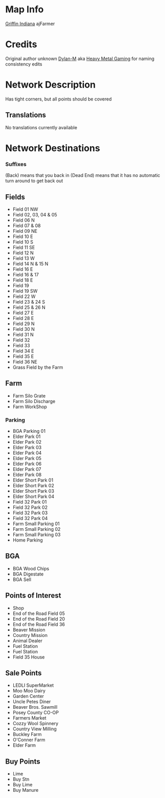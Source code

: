 # Map Info
[Griffin Indiana](https://www.farming-simulator.com/mod.php?lang=en&country=us&mod_id=196780&title=fs2019)
ajFarmer

# Credits
Original author unknown
[Dylan-M](https://github.com/Dylan-M) aka [Heavy Metal Gaming](https://www.youtube.com/channel/UCFR1kTRqT_PrV97_sNCWHAA/) for naming consistency edits

# Network Description
Has tight corners, but all points should be covered

## Translations
No translations currently available

# Network Destinations
### Suffixes
(Back) means that you back in
(Dead End) means that it has no automatic turn around to get back out

## Fields
 * Field 01 NW
 * Field 02, 03, 04 & 05
 * Field 06 N
 * Field 07 & 08
 * Field 09 NE
 * Field 10 E
 * Field 10 S
 * Field 11 SE
 * Field 12 N
 * Field 13 W
 * Field 14 N & 15 N
 * Field 16 E
 * Field 16 & 17
 * Field 18 E
 * Field 19
 * Field 19 SW
 * Field 22 W
 * Field 23 & 24 S
 * Field 25 & 26 N
 * Field 27 E
 * Field 28 E
 * Field 29 N
 * Field 30 N
 * Field 31 N
 * Field 32
 * Field 33
 * Field 34 E
 * Field 35 E
 * Field 36 NE
 * Grass Field by the Farm

## Farm
 * Farm Silo Grate
 * Farm Silo Discharge
 * Farm WorkShop

### Parking
 * BGA Parking 01
 * Elder Park 01
 * Elder Park 02
 * Elder Park 03
 * Elder Park 04
 * Elder Park 05
 * Elder Park 06
 * Elder Park 07
 * Elder Park 08
 * Elder Short Park 01
 * Elder Short Park 02
 * Elder Short Park 03
 * Elder Short Park 04
 * Field 32 Park 01
 * Field 32 Park 02
 * Field 32 Park 03
 * Field 32 Park 04
 * Farm Small Parking 01
 * Farm Small Parking 02
 * Farm Small Parking 03
 * Home Parking

## BGA
 * BGA Wood Chips
 * BGA Digestate
 * BGA Sell

## Points of Interest
 * Shop
 * End of the Road Field 05
 * End of the Road Field 20
 * End of the Road Field 36
 * Beaver Mission
 * Country Mission
 * Animal Dealer
 * Fuel Station
 * Fuel Station
 * Field 35 House

## Sale Points
 * LEDLI SuperMarket
 * Moo Moo Dairy
 * Garden Center
 * Uncle Petes Diner
 * Beaver Bros. Sawmill
 * Posey County CO-OP
 * Farmers Market
 * Cozzy Wool Spinnery
 * Country View Milling
 * Buckley Farm
 * O'Conner Farm
 * Elder Farm

## Buy Points
 * Lime
 * Buy Stn
 * Buy Lime
 * Buy Manure
